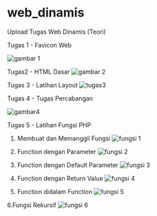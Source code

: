 # web_dinamis
Upload Tugas Web Dinamis (Teori)

Tugas 1 - Favicon Web

![gambar 1](https://user-images.githubusercontent.com/73782704/97809034-11435280-1c9d-11eb-8a0b-be8bd934f825.PNG)

Tugas2 - HTML Dasar
![gambar 2](https://user-images.githubusercontent.com/73782704/97809153-dd1c6180-1c9d-11eb-92f1-58eb15c9c75b.PNG)

Tugas 3 - Latihan Layout
![tugas3](https://user-images.githubusercontent.com/73782704/97809161-e3aad900-1c9d-11eb-9989-1393d96489f2.PNG)

Tugas 4 - Tugas Percabangan

![gambar4](https://user-images.githubusercontent.com/73782704/99189058-db6c9680-2791-11eb-943f-945fcb548ef1.PNG)

Tugas 5 - Latihan Fungsi PHP
1. Membuat dan Memanggil Fungsi
![fungsi 1](https://user-images.githubusercontent.com/73782704/100537597-65216700-325c-11eb-8dc4-aa6644ab36d6.PNG)

2. Function dengan Parameter
![fungsi 2](https://user-images.githubusercontent.com/73782704/100537604-6c487500-325c-11eb-87ce-22f6e65adb8b.PNG)

3. Function dengan Default Parameter
![fungsi 3](https://user-images.githubusercontent.com/73782704/100537615-736f8300-325c-11eb-8b46-6022899976fd.PNG)

4. Function dengan Return Value
![fungsi 4](https://user-images.githubusercontent.com/73782704/100537619-7cf8eb00-325c-11eb-9865-4c4b85252ffd.PNG)

5. Function didalam Function 
![fungsi 5](https://user-images.githubusercontent.com/73782704/100537625-86825300-325c-11eb-987e-e0ec00ead350.PNG)

6.Fungsi Rekursif
![fungsi 6](https://user-images.githubusercontent.com/73782704/100537628-8d10ca80-325c-11eb-821e-6eae397a88ca.PNG)
